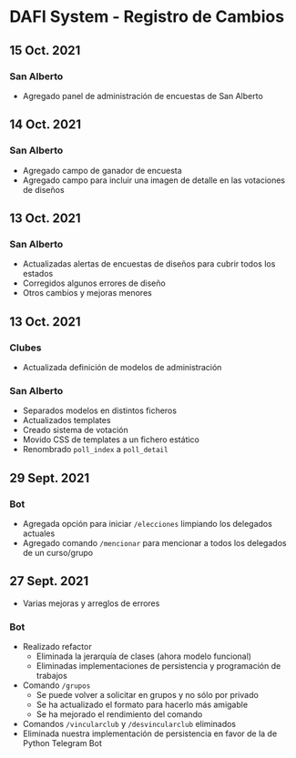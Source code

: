 DAFI System - Registro de Cambios
=================================

## 15 Oct. 2021

### San Alberto

* Agregado panel de administración de encuestas de San Alberto

## 14 Oct. 2021

### San Alberto

* Agregado campo de ganador de encuesta
* Agregado campo para incluir una imagen de detalle en las votaciones de diseños

## 13 Oct. 2021

### San Alberto

* Actualizadas alertas de encuestas de diseños para cubrir todos los estados
* Corregidos algunos errores de diseño
* Otros cambios y mejoras menores

## 13 Oct. 2021

### Clubes

* Actualizada definición de modelos de administración

### San Alberto

* Separados modelos en distintos ficheros
* Actualizados templates
* Creado sistema de votación
* Movido CSS de templates a un fichero estático
* Renombrado `poll_index` a `poll_detail`

## 29 Sept. 2021

### Bot

* Agregada opción para iniciar `/elecciones` limpiando los delegados actuales
* Agregado comando `/mencionar` para mencionar a todos los delegados de un curso/grupo


## 27 Sept. 2021

* Varias mejoras y arreglos de errores

### Bot

* Realizado refactor
  * Eliminada la jerarquía de clases (ahora modelo funcional)
  * Eliminadas implementaciones de persistencia y programación de trabajos
* Comando `/grupos`
  * Se puede volver a solicitar en grupos y no sólo por privado
  * Se ha actualizado el formato para hacerlo más amigable
  * Se ha mejorado el rendimiento del comando
* Comandos `/vincularclub` y `/desvincularclub` eliminados
* Eliminada nuestra implementación de persistencia en favor de la de Python Telegram Bot
